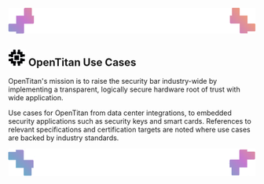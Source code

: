 ![Header image](../images/ottop.png)
## ![OpenTitan logo](../images/otlogo.png) OpenTitan Use Cases

OpenTitan's mission is to raise the security bar industry-wide by implementing a transparent, logically secure hardware root of trust with wide application.

Use cases for OpenTitan from data center integrations, to embedded security applications such as security keys and smart cards.
References to relevant specifications and certification targets are noted where use cases are backed by industry standards.

![Header image](../images/otbot.png)